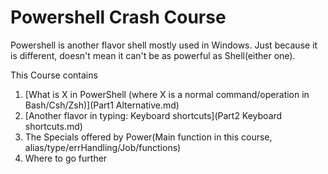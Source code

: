 # Powershell Crash Course

Powershell is another flavor shell mostly used in Windows. Just because it is different, doesn't mean it can't be as powerful as Shell(either one).

This Course contains

1. [What is X in PowerShell (where X is a normal command/operation in Bash/Csh/Zsh)](Part1 Alternative.md)
1. [Another flavor in typing: Keyboard shortcuts](Part2 Keyboard shortcuts.md)
1. The Specials offered by Power(Main function in this course, alias/type/errHandling/Job/functions)
1. Where to go further
